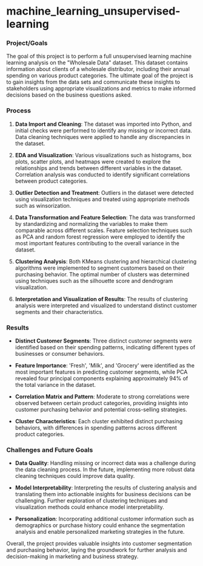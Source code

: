 # machine_learning_unsupervised-learning


### Project/Goals
The goal of this project is to perform a full unsupervised learning machine learning analysis on the "Wholesale Data" dataset. This dataset contains information about clients of a wholesale distributor, including their annual spending on various product categories. The ultimate goal of the project is to gain insights from the data sets and communicate these insights to stakeholders using appropriate visualizations and metrics to make informed decisions based on the business questions asked.


### Process

1. **Data Import and Cleaning**: The dataset was imported into Python, and initial checks were performed to identify any missing or incorrect data. Data cleaning techniques were applied to handle any discrepancies in the dataset.

2. **EDA and Visualization**: Various visualizations such as histograms, box plots, scatter plots, and heatmaps were created to explore the relationships and trends between different variables in the dataset. Correlation analysis was conducted to identify significant correlations between product categories.

3. **Outlier Detection and Treatment**: Outliers in the dataset were detected using visualization techniques and treated using appropriate methods such as winsorization.

4. **Data Transformation and Feature Selection**: The data was transformed by standardizing and normalizing the variables to make them comparable across different scales. Feature selection techniques such as PCA and random forest regression were employed to identify the most important features contributing to the overall variance in the dataset.

5. **Clustering Analysis**: Both KMeans clustering and hierarchical clustering algorithms were implemented to segment customers based on their purchasing behavior. The optimal number of clusters was determined using techniques such as the silhouette score and dendrogram visualization.

6. **Interpretation and Visualization of Results**: The results of clustering analysis were interpreted and visualized to understand distinct customer segments and their characteristics.

### Results

- **Distinct Customer Segments**: Three distinct customer segments were identified based on their spending patterns, indicating different types of businesses or consumer behaviors.
  
- **Feature Importance**: 'Fresh', 'Milk', and 'Grocery' were identified as the most important features in predicting customer segments, while PCA revealed four principal components explaining approximately 94% of the total variance in the dataset.

- **Correlation Matrix and Pattern**: Moderate to strong correlations were observed between certain product categories, providing insights into customer purchasing behavior and potential cross-selling strategies.

- **Cluster Characteristics**: Each cluster exhibited distinct purchasing behaviors, with differences in spending patterns across different product categories.

### Challenges and Future Goals

- **Data Quality**: Handling missing or incorrect data was a challenge during the data cleaning process. In the future, implementing more robust data cleaning techniques could improve data quality.
  
- **Model Interpretability**: Interpreting the results of clustering analysis and translating them into actionable insights for business decisions can be challenging. Further exploration of clustering techniques and visualization methods could enhance model interpretability.

- **Personalization**: Incorporating additional customer information such as demographics or purchase history could enhance the segmentation analysis and enable personalized marketing strategies in the future.

Overall, the project provides valuable insights into customer segmentation and purchasing behavior, laying the groundwork for further analysis and decision-making in marketing and business strategy.

